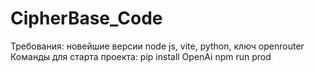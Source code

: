 # CipherBase_Code
Требования: новейшие версии node js, vite, python, ключ openrouter
Команды для старта проекта:
pip install OpenAi
npm run prod
